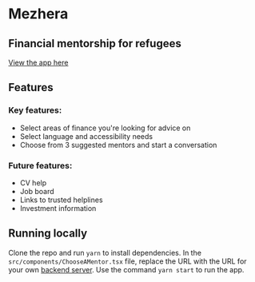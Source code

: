 # Mezhera
## Financial mentorship for refugees

[View the app here](https://mezhera-fe.vercel.app/)

## Features

### Key features:
- Select areas of finance you're looking for advice on
- Select language and accessibility needs
- Choose from 3 suggested mentors and start a conversation

### Future features:
- CV help
- Job board
- Links to trusted helplines
- Investment information

## Running locally

Clone the repo and run `yarn` to install dependencies. In the `src/components/ChooseAMentor.tsx` file, replace the URL with the URL for your own [backend server](https://github.com/EraliaKats/mezhera-be). Use the command `yarn start` to run the app.
